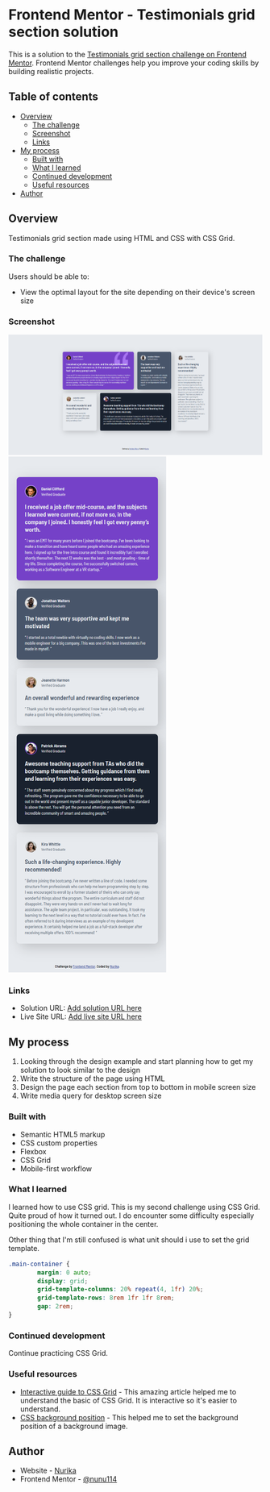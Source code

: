 # Frontend Mentor - Testimonials grid section solution

This is a solution to the [Testimonials grid section challenge on Frontend Mentor](https://www.frontendmentor.io/challenges/testimonials-grid-section-Nnw6J7Un7). Frontend Mentor challenges help you improve your coding skills by building realistic projects. 

## Table of contents

- [Overview](#overview)
  - [The challenge](#the-challenge)
  - [Screenshot](#screenshot)
  - [Links](#links)
- [My process](#my-process)
  - [Built with](#built-with)
  - [What I learned](#what-i-learned)
  - [Continued development](#continued-development)
  - [Useful resources](#useful-resources)
- [Author](#author)

## Overview

Testimonials grid section made using HTML and CSS with CSS Grid.

### The challenge

Users should be able to:

- View the optimal layout for the site depending on their device's screen size

### Screenshot

![](/screenshot.png)
![](/screenshot-mobile.png)

### Links

- Solution URL: [Add solution URL here](https://your-solution-url.com)
- Live Site URL: [Add live site URL here](https://your-live-site-url.com)

## My process

1. Looking through the design example and start planning how to get my solution to look similar to the design
2. Write the structure of the page using HTML
3. Design the page each section from top to bottom in mobile screen size
4. Write media query for desktop screen size

### Built with

- Semantic HTML5 markup
- CSS custom properties
- Flexbox
- CSS Grid
- Mobile-first workflow

### What I learned

I learned how to use CSS grid. This is my second challenge using CSS Grid. Quite proud of how it turned out. I do encounter some difficulty especially positioning the whole container in the center.

Other thing that I'm still confused is what unit should i use to set the grid template.

```css
.main-container {
        margin: 0 auto;
        display: grid;
        grid-template-columns: 20% repeat(4, 1fr) 20%;
        grid-template-rows: 8rem 1fr 1fr 8rem;
        gap: 2rem;
}
```

### Continued development

Continue practicing CSS Grid.

### Useful resources

- [Interactive guide to CSS Grid](https://www.joshwcomeau.com/css/interactive-guide-to-grid/) - This amazing article helped me to understand the basic of CSS Grid. It is interactive so it's easier to understand.
- [CSS background position](https://developer.mozilla.org/en-US/docs/Web/CSS/background-position) - This helped me to set the background position of a background image.

## Author

- Website - [Nurika](https://github.com/nunu114)
- Frontend Mentor - [@nunu114](https://www.frontendmentor.io/profile/nunu114)